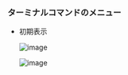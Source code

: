 ### ターミナルコマンドのメニュー
- 初期表示
  
  ![image](https://github.com/winofsql/subject-230510/assets/1501327/81bc4bb3-30bb-44da-8465-33bd5455156f)

  ![image](https://github.com/winofsql/subject-230510-g-drive-vs-workspace/assets/1501327/333a1369-4d8d-44c3-bded-0b456c14ca08)


